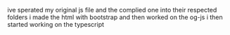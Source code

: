 ive sperated my original js file and the complied one into their respected folders
i made the html with bootstrap and then worked on the og-js i then started working on the typescript
